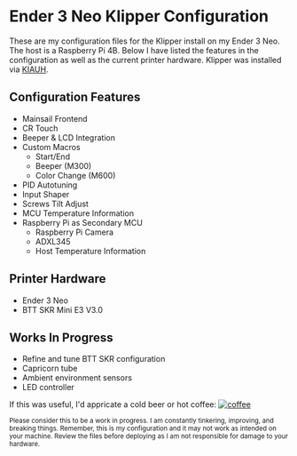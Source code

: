 # Ender 3 Neo Klipper Configuration

These are my configuration files for the Klipper install on my Ender 3 Neo. The host is a Raspberry Pi 4B. Below I have listed the features in the configuration as well as the current printer hardware. Klipper was installed via [KIAUH](https://github.com/th33xitus/kiauh). 


## Configuration Features
* Mainsail Frontend
* CR Touch
* Beeper & LCD Integration
* Custom Macros
  - Start/End
  - Beeper (M300)
  - Color Change (M600)
* PID Autotuning
* Input Shaper
* Screws Tilt Adjust
* MCU Temperature Information
* Raspberry Pi as Secondary MCU
  - Raspberry Pi Camera
  - ADXL345
  - Host Temperature Information


## Printer Hardware
* Ender 3 Neo
* BTT SKR Mini E3 V3.0

## Works In Progress
* Refine and tune BTT SKR configuration
* Capricorn tube
* Ambient environment sensors
* LED controller

If this was useful, I'd appricate a cold beer or hot coffee: [![coffee](https://www.buymeacoffee.com/assets/img/custom_images/black_img.png)](https://www.buymeacoffee.com/alteredworkshop)

<sub>Please consider this to be a work in progress. I am constantly tinkering, improving, and breaking things. Remember, this is my configuration and it may not work as intended on your machine. Review the files before deploying as I am not responsible for damage to your hardware.</sub>
